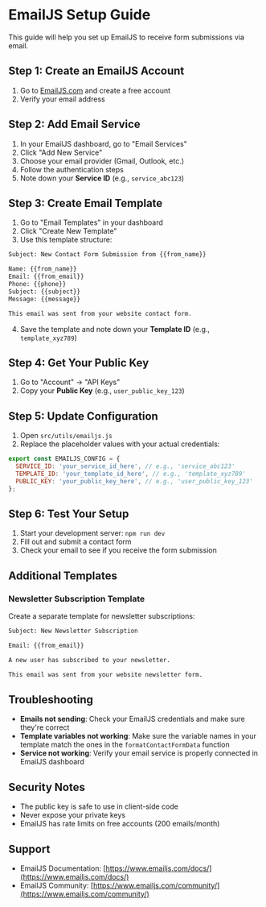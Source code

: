 # EmailJS Setup Guide

This guide will help you set up EmailJS to receive form submissions via email.

## Step 1: Create an EmailJS Account

1. Go to [EmailJS.com](https://www.emailjs.com/) and create a free account
2. Verify your email address

## Step 2: Add Email Service

1. In your EmailJS dashboard, go to "Email Services"
2. Click "Add New Service"
3. Choose your email provider (Gmail, Outlook, etc.)
4. Follow the authentication steps
5. Note down your **Service ID** (e.g., `service_abc123`)

## Step 3: Create Email Template

1. Go to "Email Templates" in your dashboard
2. Click "Create New Template"
3. Use this template structure:

```html
Subject: New Contact Form Submission from {{from_name}}

Name: {{from_name}}
Email: {{from_email}}
Phone: {{phone}}
Subject: {{subject}}
Message: {{message}}

This email was sent from your website contact form.
```

4. Save the template and note down your **Template ID** (e.g., `template_xyz789`)

## Step 4: Get Your Public Key

1. Go to "Account" → "API Keys"
2. Copy your **Public Key** (e.g., `user_public_key_123`)

## Step 5: Update Configuration

1. Open `src/utils/emailjs.js`
2. Replace the placeholder values with your actual credentials:

```javascript
export const EMAILJS_CONFIG = {
  SERVICE_ID: 'your_service_id_here', // e.g., 'service_abc123'
  TEMPLATE_ID: 'your_template_id_here', // e.g., 'template_xyz789'
  PUBLIC_KEY: 'your_public_key_here', // e.g., 'user_public_key_123'
};
```

## Step 6: Test Your Setup

1. Start your development server: `npm run dev`
2. Fill out and submit a contact form
3. Check your email to see if you receive the form submission

## Additional Templates

### Newsletter Subscription Template

Create a separate template for newsletter subscriptions:

```html
Subject: New Newsletter Subscription

Email: {{from_email}}

A new user has subscribed to your newsletter.

This email was sent from your website newsletter form.
```

## Troubleshooting

- **Emails not sending**: Check your EmailJS credentials and make sure they're correct
- **Template variables not working**: Make sure the variable names in your template match the ones in the `formatContactFormData` function
- **Service not working**: Verify your email service is properly connected in EmailJS dashboard

## Security Notes

- The public key is safe to use in client-side code
- Never expose your private keys
- EmailJS has rate limits on free accounts (200 emails/month)

## Support

- EmailJS Documentation: [https://www.emailjs.com/docs/](https://www.emailjs.com/docs/)
- EmailJS Community: [https://www.emailjs.com/community/](https://www.emailjs.com/community/) 